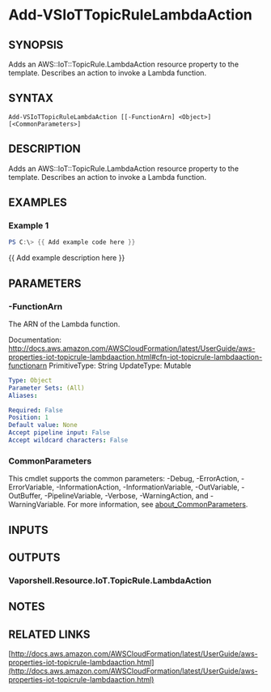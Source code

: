 # Add-VSIoTTopicRuleLambdaAction

## SYNOPSIS
Adds an AWS::IoT::TopicRule.LambdaAction resource property to the template.
Describes an action to invoke a Lambda function.

## SYNTAX

```
Add-VSIoTTopicRuleLambdaAction [[-FunctionArn] <Object>] [<CommonParameters>]
```

## DESCRIPTION
Adds an AWS::IoT::TopicRule.LambdaAction resource property to the template.
Describes an action to invoke a Lambda function.

## EXAMPLES

### Example 1
```powershell
PS C:\> {{ Add example code here }}
```

{{ Add example description here }}

## PARAMETERS

### -FunctionArn
The ARN of the Lambda function.

Documentation: http://docs.aws.amazon.com/AWSCloudFormation/latest/UserGuide/aws-properties-iot-topicrule-lambdaaction.html#cfn-iot-topicrule-lambdaaction-functionarn
PrimitiveType: String
UpdateType: Mutable

```yaml
Type: Object
Parameter Sets: (All)
Aliases:

Required: False
Position: 1
Default value: None
Accept pipeline input: False
Accept wildcard characters: False
```

### CommonParameters
This cmdlet supports the common parameters: -Debug, -ErrorAction, -ErrorVariable, -InformationAction, -InformationVariable, -OutVariable, -OutBuffer, -PipelineVariable, -Verbose, -WarningAction, and -WarningVariable. For more information, see [about_CommonParameters](http://go.microsoft.com/fwlink/?LinkID=113216).

## INPUTS

## OUTPUTS

### Vaporshell.Resource.IoT.TopicRule.LambdaAction
## NOTES

## RELATED LINKS

[http://docs.aws.amazon.com/AWSCloudFormation/latest/UserGuide/aws-properties-iot-topicrule-lambdaaction.html](http://docs.aws.amazon.com/AWSCloudFormation/latest/UserGuide/aws-properties-iot-topicrule-lambdaaction.html)

